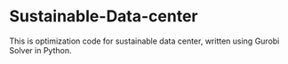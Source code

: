 # Sustainable-Data-center
This is optimization code for sustainable data center, written using Gurobi Solver in Python.
